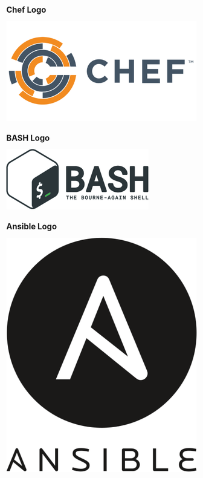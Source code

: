 ## Chef Logo

[![logo](https://github.com/thisguyshouldworkforus/logos/blob/main/chef-logo.png)](https://blog.inkubate.io/)
 

## BASH Logo

[![logo](https://github.com/thisguyshouldworkforus/logos/blob/main/bash_logo.png)](https://github.com/odb/official-bash-logo)

## Ansible Logo

[![logo](https://github.com/thisguyshouldworkforus/logos/blob/main/ansible.svg)](https://www.ansible.com/)


